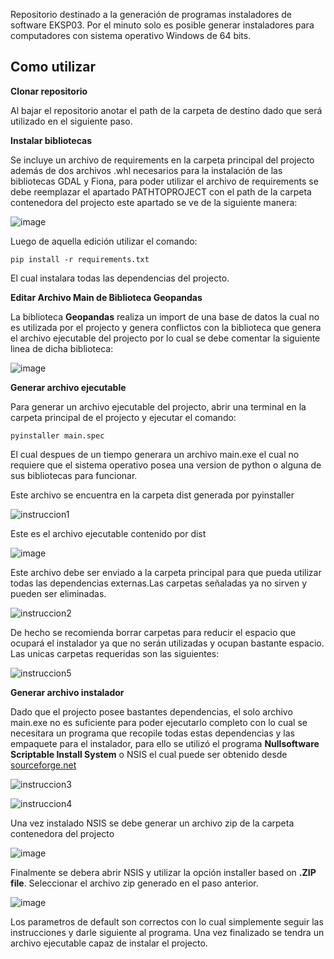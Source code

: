 Repositorio destinado a la generación de programas instaladores de software EKSP03. Por el minuto solo es posible generar instaladores para computadores con sistema operativo Windows de 64 bits.

## Como utilizar

**Clonar repositorio**
 
 Al bajar el repositorio anotar el path de la carpeta de destino dado que será utilizado en el siguiente paso.
 
 **Instalar bibliotecas**
 
 Se incluye un archivo de requirements en la carpeta principal del projecto además de dos archivos .whl necesarios para la instalación de las bibliotecas GDAL y Fiona, para poder utilizar el archivo de requirements se debe reemplazar el apartado PATHTOPROJECT con el path de la carpeta contenedora del projecto este apartado se ve de la siguiente manera:
 
![image](https://user-images.githubusercontent.com/30658657/176694666-46ac64b4-475d-4c7b-99de-a4ff6b4299e0.png)

Luego de aquella edición utilizar el comando:

```
pip install -r requirements.txt
```

El cual instalara todas las dependencias del projecto.

**Editar Archivo Main de Biblioteca Geopandas**

La biblioteca **Geopandas** realiza un import de una base de datos la cual no es utilizada por el projecto y genera conflictos con la biblioteca que genera el archivo ejecutable del projecto por lo cual se debe comentar la siguiente linea de dicha biblioteca:

![image](https://user-images.githubusercontent.com/30658657/176698370-5c8b159b-7908-4b10-9627-b5c758aed775.png)


**Generar archivo ejecutable**

Para generar un archivo ejecutable del projecto, abrir una terminal en la carpeta principal de el projecto y ejecutar el comando:

```
pyinstaller main.spec
```

El cual despues de un tiempo generara un archivo main.exe el cual no requiere que el sistema operativo posea una version de python o alguna de sus bibliotecas para funcionar. 

Este archivo se encuentra en la carpeta dist generada por pyinstaller

![instruccion1](https://user-images.githubusercontent.com/30658657/177056408-22a9bf34-8489-4edf-a1b8-9528078415bf.JPG)

Este es el archivo ejecutable contenido por dist

![image](https://user-images.githubusercontent.com/30658657/176699113-02d595f2-eb39-4cb2-b326-396bebb92a85.png)

Este archivo debe ser enviado a la carpeta principal para que pueda utilizar todas las dependencias externas.Las carpetas señaladas ya no sirven y pueden ser eliminadas.

![instruccion2](https://user-images.githubusercontent.com/30658657/177056435-885e56c0-48fb-4dc5-87ba-805fea7c2291.JPG)

De hecho se recomienda borrar carpetas para reducir el espacio que ocupará el instalador ya que no serán utilizadas y ocupan bastante espacio. Las unicas carpetas requeridas son las siguientes:

![instruccion5](https://user-images.githubusercontent.com/30658657/177056519-05254ccf-148e-4fa7-8654-c8feb7fc3f00.JPG)


**Generar archivo instalador**

Dado que el projecto posee bastantes dependencias, el solo archivo main.exe no es suficiente para poder ejecutarlo completo con lo cual se necesitara un programa que recopile todas estas dependencias y las empaquete para el instalador, para ello se utilizó el programa **Nullsoftware Scriptable Install System** o NSIS el cual puede ser obtenido desde [sourceforge.net](https://sourceforge.net/)

![instruccion3](https://user-images.githubusercontent.com/30658657/177056475-167ef4ea-6f12-4509-b25c-151b502d8bd8.JPG)

![instruccion4](https://user-images.githubusercontent.com/30658657/177056492-f194e520-13dc-4a96-af43-59e653df43f6.JPG)

Una vez instalado NSIS se debe generar un archivo zip de la carpeta contenedora del projecto

![image](https://user-images.githubusercontent.com/30658657/176699717-47f7426a-a342-442b-b96f-9016fc9bc242.png)

Finalmente se debera abrir NSIS y utilizar la opción installer based on **.ZIP file**. Seleccionar el archivo zip generado en el paso anterior.

![image](https://user-images.githubusercontent.com/30658657/176700303-b0cff725-33bd-498e-a373-0aa7f8f6f45b.png)

Los parametros de default son correctos con lo cual simplemente seguir las instrucciones y darle siguiente al programa. Una vez finalizado se tendra un archivo ejecutable capaz de instalar el projecto.
